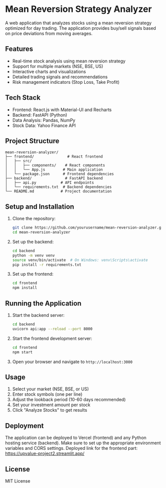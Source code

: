 # Mean Reversion Strategy Analyzer

A web application that analyzes stocks using a mean reversion strategy optimized for day trading. The application provides buy/sell signals based on price deviations from moving averages.

## Features

- Real-time stock analysis using mean reversion strategy
- Support for multiple markets (NSE, BSE, US)
- Interactive charts and visualizations
- Detailed trading signals and recommendations
- Risk management indicators (Stop Loss, Take Profit)

## Tech Stack

- Frontend: React.js with Material-UI and Recharts
- Backend: FastAPI (Python)
- Data Analysis: Pandas, NumPy
- Stock Data: Yahoo Finance API

## Project Structure

```
mean-reversion-analyzer/
├── frontend/               # React frontend
│   ├── src/
│   │   ├── components/    # React components
│   │   └── App.js        # Main application
│   └── package.json      # Frontend dependencies
├── backend/               # FastAPI backend
│   ├── api.py           # API endpoints
│   └── requirements.txt  # Backend dependencies
└── README.md            # Project documentation
```

## Setup and Installation

1. Clone the repository:
   ```bash
   git clone https://github.com/yourusername/mean-reversion-analyzer.git
   cd mean-reversion-analyzer
   ```

2. Set up the backend:
   ```bash
   cd backend
   python -m venv venv
   source venv/bin/activate  # On Windows: venv\Scripts\activate
   pip install -r requirements.txt
   ```

3. Set up the frontend:
   ```bash
   cd frontend
   npm install
   ```

## Running the Application

1. Start the backend server:
   ```bash
   cd backend
   uvicorn api:app --reload --port 8000
   ```

2. Start the frontend development server:
   ```bash
   cd frontend
   npm start
   ```

3. Open your browser and navigate to `http://localhost:3000`

## Usage

1. Select your market (NSE, BSE, or US)
2. Enter stock symbols (one per line)
3. Adjust the lookback period (10-60 days recommended)
4. Set your investment amount per stock
5. Click "Analyze Stocks" to get results

## Deployment

The application can be deployed to Vercel (frontend) and any Python hosting service (backend). Make sure to set up the appropriate environment variables and CORS settings.
Deployed link for the frontend part: https://upvalue-project2.streamlit.app/

## License

MIT License
